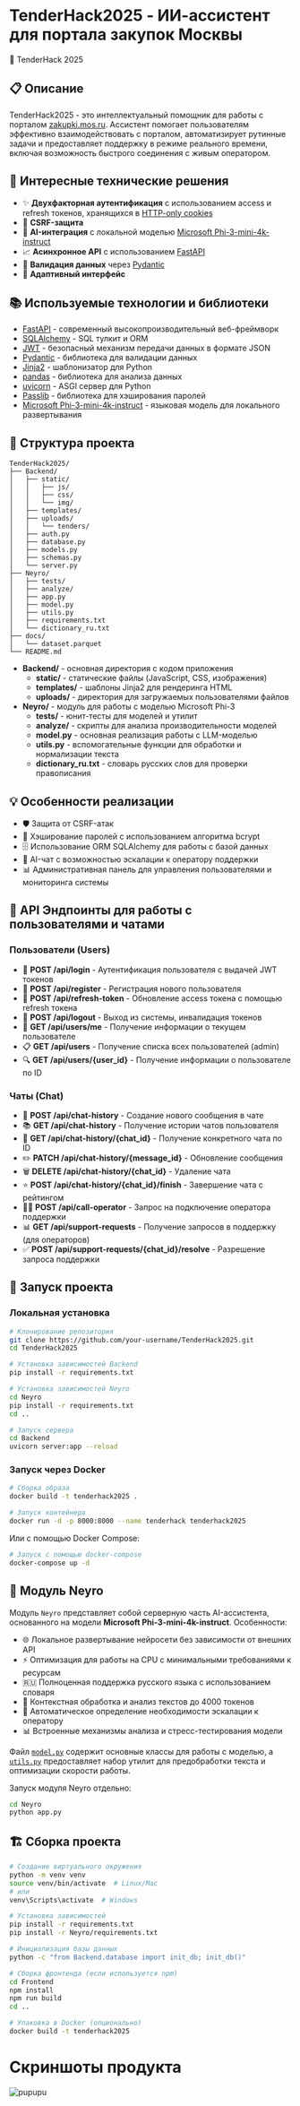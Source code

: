 # TenderHack2025 - ИИ-ассистент для портала закупок Москвы

🚀 TenderHack 2025

## 📋 Описание

TenderHack2025 - это интеллектуальный помощник для работы с порталом [zakupki.mos.ru](https://zakupki.mos.ru). Ассистент помогает пользователям эффективно взаимодействовать с порталом, автоматизирует рутинные задачи и предоставляет поддержку в режиме реального времени, включая возможность быстрого соединения с живым оператором.

## 🔧 Интересные технические решения

- ✨ **Двухфакторная аутентификация** с использованием access и refresh токенов, хранящихся в [HTTP-only cookies](https://developer.mozilla.org/ru/docs/Web/HTTP/Cookies)
- 🔐 **CSRF-защита**
- 🤖 **AI-интеграция** с локальной моделью [Microsoft Phi-3-mini-4k-instruct](https://huggingface.co/microsoft/phi-3-mini-4k-instruct)
- 📈 **Асинхронное API** с использованием [FastAPI](https://fastapi.tiangolo.com/)
- 📄 **Валидация данных** через [Pydantic](https://docs.pydantic.dev/)
- 📱 **Адаптивный интерфейс**

## 📚 Используемые технологии и библиотеки

- [FastAPI](https://fastapi.tiangolo.com/) - современный высокопроизводительный веб-фреймворк
- [SQLAlchemy](https://www.sqlalchemy.org/) - SQL тулкит и ORM
- [JWT](https://jwt.io/) - безопасный механизм передачи данных в формате JSON
- [Pydantic](https://docs.pydantic.dev/) - библиотека для валидации данных
- [Jinja2](https://jinja.palletsprojects.com/) - шаблонизатор для Python
- [pandas](https://pandas.pydata.org/) - библиотека для анализа данных
- [uvicorn](https://www.uvicorn.org/) - ASGI сервер для Python
- [Passlib](https://passlib.readthedocs.io/) - библиотека для хэширования паролей
- [Microsoft Phi-3-mini-4k-instruct](https://huggingface.co/microsoft/phi-3-mini-4k-instruct) - языковая модель для локального развертывания

## 📂 Структура проекта

```
TenderHack2025/
├── Backend/
│   ├── static/
│   │   ├── js/
│   │   ├── css/
│   │   └── img/
│   ├── templates/
│   ├── uploads/
│   │   └── tenders/
│   ├── auth.py
│   ├── database.py
│   ├── models.py
│   ├── schemas.py
│   └── server.py
├── Neyro/
│   ├── tests/
│   ├── analyze/
│   ├── app.py
│   ├── model.py
│   ├── utils.py
│   ├── requirements.txt
│   └── dictionary_ru.txt
├── docs/
│   └── dataset.parquet
└── README.md
```

- **Backend/** - основная директория с кодом приложения
  - **static/** - статические файлы (JavaScript, CSS, изображения)
  - **templates/** - шаблоны Jinja2 для рендеринга HTML
  - **uploads/** - директория для загружаемых пользователями файлов
- **Neyro/** - модуль для работы с моделью Microsoft Phi-3
  - **tests/** - юнит-тесты для моделей и утилит
  - **analyze/** - скрипты для анализа производительности моделей
  - **model.py** - основная реализация работы с LLM-моделью
  - **utils.py** - вспомогательные функции для обработки и нормализации текста
  - **dictionary_ru.txt** - словарь русских слов для проверки правописания

## 💡 Особенности реализации

- 🛡️ Защита от CSRF-атак
- 📝 Хэширование паролей с использованием алгоритма bcrypt
- 🗄️ Использование ORM SQLAlchemy для работы с базой данных
- 🤖 AI-чат с возможностью эскалации к оператору поддержки
- 📊 Административная панель для управления пользователями и мониторинга системы

## 🔌 API Эндпоинты для работы с пользователями и чатами

### Пользователи (Users)

- 🔐 **POST /api/login** - Аутентификация пользователя с выдачей JWT токенов
- 📝 **POST /api/register** - Регистрация нового пользователя
- 🔑 **POST /api/refresh-token** - Обновление access токена с помощью refresh токена
- 🚪 **POST /api/logout** - Выход из системы, инвалидация токенов
- 👤 **GET /api/users/me** - Получение информации о текущем пользователе
- 📋 **GET /api/users** - Получение списка всех пользователей (admin)
- 🔍 **GET /api/users/{user_id}** - Получение информации о пользователе по ID

### Чаты (Chat)

- 💬 **POST /api/chat-history** - Создание нового сообщения в чате
- 📚 **GET /api/chat-history** - Получение истории чатов пользователя
- 📖 **GET /api/chat-history/{chat_id}** - Получение конкретного чата по ID
- ✏️ **PATCH /api/chat-history/{message_id}** - Обновление сообщения
- 🗑️ **DELETE /api/chat-history/{chat_id}** - Удаление чата
- ⭐ **POST /api/chat-history/{chat_id}/finish** - Завершение чата с рейтингом
- 👨‍💼 **POST /api/call-operator** - Запрос на подключение оператора поддержки
- 📊 **GET /api/support-requests** - Получение запросов в поддержку (для операторов)
- ✅ **POST /api/support-requests/{chat_id}/resolve** - Разрешение запроса поддержки

## 🚀 Запуск проекта

### Локальная установка

```bash
# Клонирование репозитория
git clone https://github.com/your-username/TenderHack2025.git
cd TenderHack2025

# Установка зависимостей Backend
pip install -r requirements.txt

# Установка зависимостей Neyro
cd Neyro
pip install -r requirements.txt
cd ..

# Запуск сервера
cd Backend
uvicorn server:app --reload
```

### Запуск через Docker

```bash
# Сборка образа
docker build -t tenderhack2025 .

# Запуск контейнера
docker run -d -p 8000:8000 --name tenderhack tenderhack2025
```

Или с помощью Docker Compose:

```bash
# Запуск с помощью docker-compose
docker-compose up -d
```

## 🧠 Модуль Neyro

Модуль `Neyro` представляет собой серверную часть AI-ассистента, основанного на модели **Microsoft Phi-3-mini-4k-instruct**. Особенности:

- 🌐 Локальное развертывание нейросети без зависимости от внешних API
- ⚡ Оптимизация для работы на CPU с минимальными требованиями к ресурсам
- 🇷🇺 Полноценная поддержка русского языка с использованием словаря
- 📏 Контекстная обработка и анализ текстов до 4000 токенов
- 🔄 Автоматическое определение необходимости эскалации к оператору
- 📊 Встроенные механизмы анализа и стресс-тестирования модели

Файл [`model.py`](./Neyro/model.py) содержит основные классы для работы с моделью, а [`utils.py`](./Neyro/utils.py) предоставляет набор утилит для предобработки текста и оптимизации скорости работы.

Запуск модуля Neyro отдельно:

```bash
cd Neyro
python app.py
```

## 🏗️ Сборка проекта

```bash
# Создание виртуального окружения
python -m venv venv
source venv/bin/activate  # Linux/Mac
# или
venv\Scripts\activate  # Windows

# Установка зависимостей
pip install -r requirements.txt
pip install -r Neyro/requirements.txt

# Инициализация базы данных
python -c "from Backend.database import init_db; init_db()"

# Сборка фронтенда (если используется npm)
cd Frontend
npm install
npm run build
cd ..

# Упаковка в Docker (опционально)
docker build -t tenderhack2025 
```

# Скриншоты продукта
![pupupu](https://github.com/user-attachments/assets/8a70b2d2-0b2f-4635-8f5a-24c5a7b5e127)


